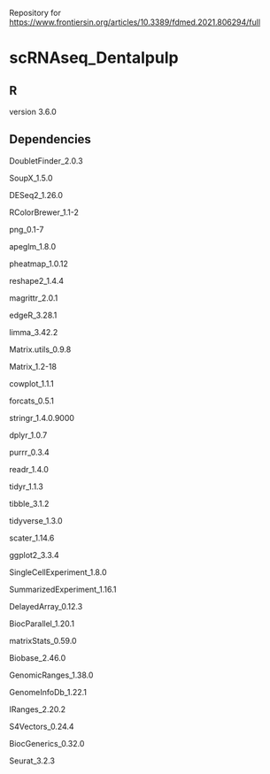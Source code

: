 Repository for https://www.frontiersin.org/articles/10.3389/fdmed.2021.806294/full

# scRNAseq_Dentalpulp

## R 
version 3.6.0 

## Dependencies
DoubletFinder_2.0.3 

SoupX_1.5.0

DESeq2_1.26.0

RColorBrewer_1.1-2

png_0.1-7

apeglm_1.8.0

pheatmap_1.0.12

reshape2_1.4.4    

magrittr_2.0.1

edgeR_3.28.1

limma_3.42.2

Matrix.utils_0.9.8  

Matrix_1.2-18

cowplot_1.1.1

forcats_0.5.1

stringr_1.4.0.9000  

dplyr_1.0.7

purrr_0.3.4

readr_1.4.0

tidyr_1.1.3  

tibble_3.1.2

tidyverse_1.3.0

scater_1.14.6

ggplot2_3.3.4   

SingleCellExperiment_1.8.0

SummarizedExperiment_1.16.1

DelayedArray_0.12.3

BiocParallel_1.20.1   

matrixStats_0.59.0

Biobase_2.46.0

GenomicRanges_1.38.0

GenomeInfoDb_1.22.1  

IRanges_2.20.2

S4Vectors_0.24.4

BiocGenerics_0.32.0

Seurat_3.2.3






